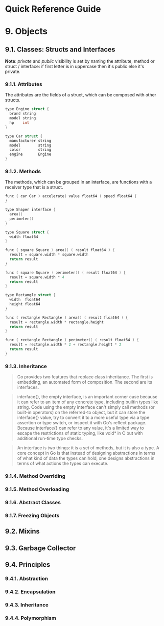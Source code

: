 Quick Reference Guide
=====================

# 9. Objects

## 9.1. Classes: Structs and Interfaces

**Note**: _private_ and _public_ visibility is set by naming the attribute, method or struct / interface: if first letter is in uppercase then it's public else it's private.
 
### 9.1.1. Attributes

The attributes are the fields of a struct, which can be composed with other structs.

```c
type Engine struct {
  brand string
  model string
  hp    int
}

type Car struct {
  manufacturer string
  model        string
  color        string
  engine       Engine
}
```

### 9.1.2. Methods

The methods, which can be grouped in an interface, are functions with a receiver type that is a struct.

```c
func ( car Car ) accelerate( value float64 ) speed float64 {
}
```

```c
type Shaper interface {
  area()
  perimeter()
}

type Square struct {
  width float64
}

func ( square Square ) area() ( result float64 ) {
  result = square.width * square.width
  return result
}

func ( square Square ) perimeter() ( result float64 ) {
  result = square.width * 4
  return result
}

type Rectangle struct {
  width  float64
  height float64
}

func ( rectangle Rectangle ) area() ( result float64 ) {
  result = rectangle.width * rectangle.height
  return result
}

func ( rectangle Rectangle ) perimeter() ( result float64 ) {
  result = rectangle.width * 2 + rectangle.height * 2
  return result
}
```

### 9.1.3. Inheritance

> Go provides two features that replace class inheritance. The first is embedding, an automated form of composition. The second are its interfaces.

> interface{}, the empty interface, is an important corner case because it can refer to an item of any concrete type, including builtin types like string. Code using the empty interface can't simply call methods (or built-in operators) on the referred-to object, but it can store the interface{} value, try to convert it to a more useful type via a type assertion or type switch, or inspect it with Go's reflect package. Because interface{} can refer to any value, it's a limited way to escape the restrictions of static typing, like void* in C but with additional run-time type checks.

> An interface is two things: it is a set of methods, but it is also a type. A core concept in Go is that instead of designing abstractions in terms of what kind of data the types can hold, one designs abstractions in terms of what actions the types can execute.

### 9.1.4. Method Overriding

### 9.1.5. Method Overloading

### 9.1.6. Abstract Classes

### 9.1.7. Freezing Objects

## 9.2. Mixins

## 9.3. Garbage Collector

## 9.4. Principles

### 9.4.1. Abstraction

### 9.4.2. Encapsulation

### 9.4.3. Inheritance

### 9.4.4. Polymorphism
